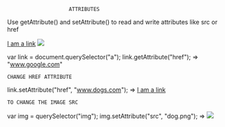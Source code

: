 						ATTRIBUTES

Use getAttribute() and setAttribute() to read and write
attributes like src or href

<a href="www.google.com">I am a link</a>
<img src="logo.png">

var link = document.querySelector("a");
link.getAttribute("href"); 
=> "www.google.com"

	CHANGE HREF ATTRIBUTE
link.setAttribute("href", "www.dogs.com");
=> <a href="www.dogs.com">I am a link</a>

	TO CHANGE THE IMAGE SRC
var img = querySelector("img");
img.setAttribute("src", "dog.png");
=> <img src="dog.png">